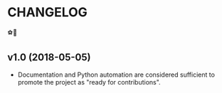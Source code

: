 # CHANGELOG

⚽🏃

## v1.0 (2018-05-05)

- Documentation and Python automation are considered sufficient to promote the project as "ready for contributions".


